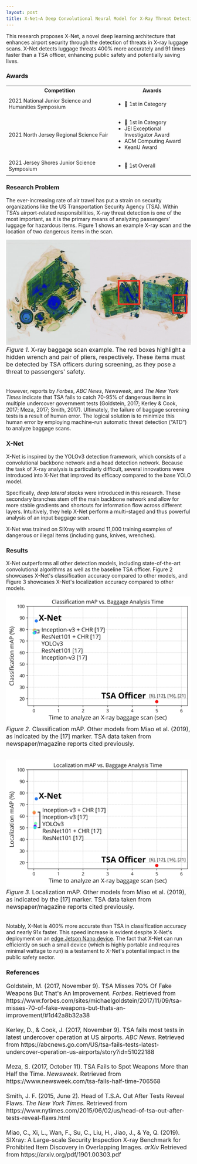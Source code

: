 ```yaml
---
layout: post
title: X-Net–A Deep Convolutional Neural Model for X-Ray Threat Detection
---
```


This research proposes X-Net, a novel deep learning architecture that enhances airport security through the detection of threats in X-ray luggage scans. X-Net detects luggage threats 400% more accurately and 91 times faster than a TSA officer, enhancing public safety and potentially saving lives.

### Awards
<table>
  <tbody>
    <tr>
      <th>Competition</th>
      <th align="center">Awards</th>
    </tr>
    <tr>
      <td>2021 National Junior Science and Humanities Symposium</td>
      <td align="left">
          <ul>
              <li>🥇 1st in Category</li>
          </ul>
      </td>
    </tr>
    <tr>
      <td>2021 North Jersey Regional Science Fair</td>
      <td align="left">
          <ul>
              <li>🥇 1st in Category</li>
              <li>JEI Exceptional Investigator Award</li>
              <li>ACM Computing Award</li>
              <li>KeanU Award</li>
          </ul>
      </td>
    </tr>
    <tr>
      <td>2021 Jersey Shores Junior Science Symposium</td>
      <td align="left">
          <ul>
              <li>🥇 1st Overall</li>
          </ul>
      </td>
    </tr>
  </tbody>
</table>

### Research Problem

The ever-increasing rate of air travel has put a strain on security organizations like the US Transportation Security Agency (TSA). Within TSA’s airport-related responsibilities, X-ray threat detection is one of the most important, as it is the primary means of analyzing passengers’ luggage for hazardous items. Figure 1 shows an example X-ray scan and the location of two dangerous items in the scan.

![](/public/scan.png?raw=true)
<font size="3"><i>Figure 1. </i>X-ray baggage scan example. The red boxes highlight a hidden wrench and pair of pliers, respectively. These items must be detected by TSA officers during screening, as they pose a threat to passengers' safety.<br><br></font>

However, reports by *Forbes*, *ABC News*, *Newsweek*, and *The New York Times* indicate that TSA fails to catch 70-95% of dangerous items in multiple undercover government tests (Goldstein, 2017; Kerley & Cook, 2017; Meza, 2017; Smith, 2017). Ultimately, the failure of baggage screening tests is a result of human error. The logical solution is to minimize this human error by employing machine-run automatic threat detection (“ATD”) to analyze baggage scans.

### X-Net

X-Net is inspired by the YOLOv3 detection framework, which consists of a convolutional backbone network and a head detection network. Because the task of X-ray analysis is particularly difficult, several innovations were introduced into X-Net that improved its efficacy compared to the base YOLO model.

Specifically, *deep lateral stacks* were introduced in this research. These secondary branches stem off the main backbone network and allow for more stable gradients and shortcuts for information flow across different layers. Intuitively, they help X-Net perform a multi-staged and thus powerful analysis of an input baggage scan.

X-Net was trained on SIXray with around 11,000 training examples of dangerous or illegal items (including guns, knives, wrenches).

### Results

X-Net outperforms all other detection models, including state-of-the-art convolutional algorithms as well as the baseline TSA officer. Figure 2 showcases X-Net's classification accuracy compared to other models, and Figure 3 showcases X-Net's localization accuracy compared to other models.

![](/public/classification_map.jpg?raw=true)
<font size="3"><i>Figure 2. </i>Classification mAP. Other models from Miao et al. (2019), as indicated by the [17] marker. TSA data taken from newspaper/magazine reports cited previously.<br><br></font>

![](/public/localization_map.jpg?raw=true)
<font size="3"><i>Figure 3. </i>Localization mAP. Other models from Miao et al. (2019), as indicated by the [17] marker. TSA data taken from newspaper/magazine reports cited previously.<br><br></font>

Notably, X-Net is 400% more accurate than TSA in classification accuracy and nearly 91x faster. This speed increase is evident despite X-Net's deployment on an [edge Jetson Nano device](https://developer.nvidia.com/embedded/jetson-nano-developer-kit). The fact that X-Net can run efficiently on such a small device (which is highly portable and requires minimal wattage to run) is a testament to X-Net's potential impact in the public safety sector.

### References

<font size="3">
Goldstein, M. (2017, November 9). TSA Misses 70% Of Fake Weapons But That's An Improvement. <i>Forbes</i>. Retrieved from https://www.forbes.com/sites/michaelgoldstein/2017/11/09/tsa-misses-70-of-fake-weapons-but-thats-an-improvement/#1d42a8b32a38
<br><br>
Kerley, D., & Cook, J. (2017, November 9). TSA fails most tests in latest undercover operation at US airports. <i>ABC News</i>. Retrieved from https://abcnews.go.com/US/tsa-fails-tests-latest-undercover-operation-us-airports/story?id=51022188
<br><br>
Meza, S. (2017, October 11). TSA Fails to Spot Weapons More than Half the Time. <i>Newsweek</i>. Retrieved from https://www.newsweek.com/tsa-fails-half-time-706568
<br><br>
Smith, J. F. (2015, June 2). Head of T.S.A. Out After Tests Reveal Flaws. <i>The New York Times</i>. Retrieved from https://www.nytimes.com/2015/06/02/us/head-of-tsa-out-after-tests-reveal-flaws.html
<br><br>
Miao, C., Xi, L., Wan, F., Su, C., Liu, H., Jiao, J., & Ye, Q. (2019). SIXray: A Large-scale Security Inspection X-ray Benchmark for Prohibited Item Discovery in Overlapping Images. <i>arXiv</i> Retrieved from https://arxiv.org/pdf/1901.00303.pdf
</font>
